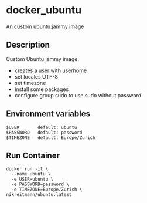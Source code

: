 # docker_ubuntu
An custom ubuntu:jammy image

## Description
Custom Ubuntu jammy image:
- creates a user with userhome
- set locales UTF-8
- set timezone
- install some packages
- configure group sudo to use sudo without password

## Environment variables
```
$USER       default: ubuntu
$PASSWORD   default: password
$TIMEZONE   default: Europe/Zurich
```

## Run Container
```
docker run -it \
  --name ubuntu \
  -e USER=ubuntu \
  -e PASSWORD=password \
  -e TIMEZONE=Europe/Zurich \
nikreitmann/ubuntu:latest
```
